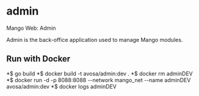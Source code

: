 # admin
Mango Web: Admin

Admin is the back-office application used to manage Mango modules.

## Run with Docker
*$ go build
*$ docker build -t avosa/admin:dev .
*$ docker rm adminDEV
*$ docker run -d -p 8088:8088 --network mango_net --name adminDEV avosa/admin:dev 
*$ docker logs adminDEV